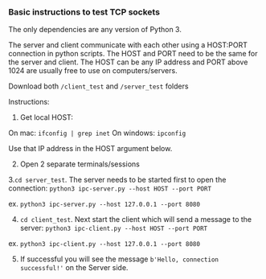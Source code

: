 ### Basic instructions to test TCP sockets

The only dependencies are any version of Python 3.

The server and client communicate with each other using a HOST:PORT connection in python scripts. The HOST and PORT need to be the same for the server and client. The HOST can be any IP address and PORT above 1024 are usually free to use on computers/servers.

Download both `/client_test` and `/server_test` folders

Instructions:

1. Get local HOST: 

On mac: `ifconfig | grep inet`
On windows: `ipconfig`

Use that IP address in the HOST argument below.

2. Open 2 separate terminals/sessions

3.`cd server_test`. The server needs to be started first to open the connection: `python3 ipc-server.py --host HOST --port PORT`

ex. `python3 ipc-server.py --host 127.0.0.1 --port 8080`

4. `cd client_test`. Next start the client which will send a message to the server: `python3 ipc-client.py --host HOST --port PORT`

ex. `python3 ipc-client.py --host 127.0.0.1 --port 8080`

5. If successful you will see the message `b'Hello, connection successful!'` on the Server side. 



